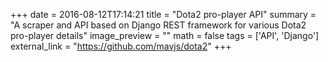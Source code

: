 +++
date = 2016-08-12T17:14:21
title = "Dota2 pro-player API"
summary = "A scraper and API based on Django REST framework for various Dota2 pro-player details"
image_preview = ""
math = false
tags = ['API', 'Django']
external_link = "https://github.com/mavjs/dota2"
+++
